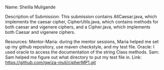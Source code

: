 Name: Sheilla Muligande

Description of Submission: This submission contains AllCaesar.java, which implements the caesar cipher, CipherUtils.java, which contains methods for both caesar and vigenere ciphers,
and a Cipher.java, which implements both Caesar and vigenere ciphers.

Resources:
Mentor-Maria: during the mentor sessions, Maria helped me set up my github repository, use maven checkstyle, and my test file.
Oracle: I used oracle to access the documentation of the string Class methods.
Sam: Sam helped me figure out what directory to put my test file in.
Link: https://github.com/gwiza-muli/cipherMP1.git